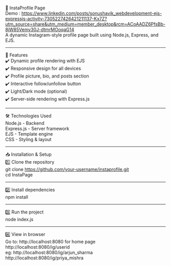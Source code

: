 📸 InstaProfile Page <br>
Demo : https://www.linkedin.com/posts/sonushavik_webdevelopment-ejs-expressjs-activity-7305227426421211137-Kx7Z?utm_source=share&utm_medium=member_desktop&rcm=ACoAADZ6PfsBb-8jW85Vemv30J-dtmrMOoqaG14 <br>
A dynamic Instagram-style profile page built using Node.js, Express, and EJS.
<hr>
🌟 Features <br>
✔️ Dynamic profile rendering with EJS<br>
✔️ Responsive design for all devices<br>
✔️ Profile picture, bio, and posts section<br>
✔️ Interactive follow/unfollow button<br>
✔️ Light/Dark mode (optional)<br>
✔️ Server-side rendering with Express.js<br>

<hr>

🛠️ Technologies Used<br>
Node.js - Backend<br>
Express.js - Server framework<br>
EJS - Template engine<br>
CSS - Styling & layout<br>

<hr>

📥 Installation & Setup<br>
1️⃣ Clone the repository<br>
git clone https://github.com/your-username/instaprofile.git<br>
cd InstaPage<br>

<hr>

2️⃣ Install dependencies<br>
npm install<br>

<hr>

3️⃣ Run the project<br>
node index.js<br>

<hr>

4️⃣ View in browser <br>
Go to: http://localhost:8080   for home page <br>
       http://localhost:8080/ig/userid <br>
       eg: http://localhost:8080/ig/arjun_sharma <br>
           http://localhost:8080/ig/priya_mishra <br>
